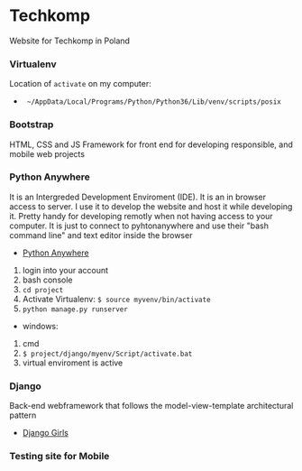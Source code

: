 # Techkomp
Website for Techkomp in Poland 

### Virtualenv 
Location of `activate` on my computer:
*  `  ~/AppData/Local/Programs/Python/Python36/Lib/venv/scripts/posix `

### Bootstrap 
HTML, CSS and JS Framework for front end for developing responsible, and mobile web projects

### Python Anywhere 
It is an Intergreded Development Enviroment (IDE). It is an in browser access to server. I use it to develop the website and host it while developing it. Pretty handy for developing remotly when not having access to your computer. It is just to connect to pyhtonanywhere and use their "bash command line" and text editor inside the browser

* [Python Anywhere](https://www.pythonanywhere.com)

1. login into your account
2. bash console 
3. `cd project`
4. Activate Virtualenv: `$ source myvenv/bin/activate`
5. `python manage.py runserver`

* windows:
1. cmd 
2. `$ project/django/myenv/Script/activate.bat`
3. virtual enviroment is active 


### Django 
Back-end webframework that follows the model-view-template architectural pattern

* [Django Girls](https://djangogirls.org/)


### Testing site for Mobile 



